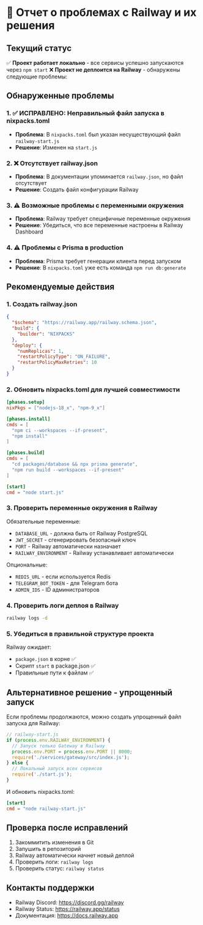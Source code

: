 # 🚨 Отчет о проблемах с Railway и их решения

## Текущий статус

✅ **Проект работает локально** - все сервисы успешно запускаются через `npm start` ❌ **Проект не
деплоится на Railway** - обнаружены следующие проблемы:

## Обнаруженные проблемы

### 1. ✅ ИСПРАВЛЕНО: Неправильный файл запуска в nixpacks.toml

- **Проблема**: В `nixpacks.toml` был указан несуществующий файл `railway-start.js`
- **Решение**: Изменен на `start.js`

### 2. ❌ Отсутствует railway.json

- **Проблема**: В документации упоминается `railway.json`, но файл отсутствует
- **Решение**: Создать файл конфигурации Railway

### 3. ⚠️ Возможные проблемы с переменными окружения

- **Проблема**: Railway требует специфичные переменные окружения
- **Решение**: Убедиться, что все переменные настроены в Railway Dashboard

### 4. ⚠️ Проблемы с Prisma в production

- **Проблема**: Prisma требует генерации клиента перед запуском
- **Решение**: В `nixpacks.toml` уже есть команда `npm run db:generate`

## Рекомендуемые действия

### 1. Создать railway.json

```json
{
  "$schema": "https://railway.app/railway.schema.json",
  "build": {
    "builder": "NIXPACKS"
  },
  "deploy": {
    "numReplicas": 1,
    "restartPolicyType": "ON_FAILURE",
    "restartPolicyMaxRetries": 10
  }
}
```

### 2. Обновить nixpacks.toml для лучшей совместимости

```toml
[phases.setup]
nixPkgs = ["nodejs-18_x", "npm-9_x"]

[phases.install]
cmds = [
  "npm ci --workspaces --if-present",
  "npm install"
]

[phases.build]
cmds = [
  "cd packages/database && npx prisma generate",
  "npm run build --workspaces --if-present"
]

[start]
cmd = "node start.js"
```

### 3. Проверить переменные окружения в Railway

Обязательные переменные:

- `DATABASE_URL` - должна быть от Railway PostgreSQL
- `JWT_SECRET` - сгенерировать безопасный ключ
- `PORT` - Railway автоматически назначает
- `RAILWAY_ENVIRONMENT` - Railway устанавливает автоматически

Опциональные:

- `REDIS_URL` - если используется Redis
- `TELEGRAM_BOT_TOKEN` - для Telegram бота
- `ADMIN_IDS` - ID администраторов

### 4. Проверить логи деплоя в Railway

```bash
railway logs -d
```

### 5. Убедиться в правильной структуре проекта

Railway ожидает:

- `package.json` в корне ✅
- Скрипт `start` в package.json ✅
- Правильные пути к файлам ✅

## Альтернативное решение - упрощенный запуск

Если проблемы продолжаются, можно создать упрощенный файл запуска для Railway:

```javascript
// railway-start.js
if (process.env.RAILWAY_ENVIRONMENT) {
  // Запуск только Gateway в Railway
  process.env.PORT = process.env.PORT || 8000;
  require('./services/gateway/src/index.js');
} else {
  // Локальный запуск всех сервисов
  require('./start.js');
}
```

И обновить nixpacks.toml:

```toml
[start]
cmd = "node railway-start.js"
```

## Проверка после исправлений

1. Закоммитить изменения в Git
2. Запушить в репозиторий
3. Railway автоматически начнет новый деплой
4. Проверить логи: `railway logs`
5. Проверить статус: `railway status`

## Контакты поддержки

- Railway Discord: https://discord.gg/railway
- Railway Status: https://railway.app/status
- Документация: https://docs.railway.app
